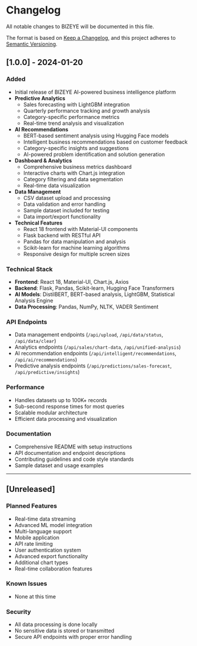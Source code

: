 # Changelog

All notable changes to BIZEYE will be documented in this file.

The format is based on [Keep a Changelog](https://keepachangelog.com/en/1.0.0/),
and this project adheres to [Semantic Versioning](https://semver.org/spec/v2.0.0.html).

## [1.0.0] - 2024-01-20

### Added
- Initial release of BIZEYE AI-powered business intelligence platform
- **Predictive Analytics**
  - Sales forecasting with LightGBM integration
  - Quarterly performance tracking and growth analysis
  - Category-specific performance metrics
  - Real-time trend analysis and visualization
- **AI Recommendations**
  - BERT-based sentiment analysis using Hugging Face models
  - Intelligent business recommendations based on customer feedback
  - Category-specific insights and suggestions
  - AI-powered problem identification and solution generation
- **Dashboard & Analytics**
  - Comprehensive business metrics dashboard
  - Interactive charts with Chart.js integration
  - Category filtering and data segmentation
  - Real-time data visualization
- **Data Management**
  - CSV dataset upload and processing
  - Data validation and error handling
  - Sample dataset included for testing
  - Data import/export functionality
- **Technical Features**
  - React 18 frontend with Material-UI components
  - Flask backend with RESTful API
  - Pandas for data manipulation and analysis
  - Scikit-learn for machine learning algorithms
  - Responsive design for multiple screen sizes

### Technical Stack
- **Frontend**: React 18, Material-UI, Chart.js, Axios
- **Backend**: Flask, Pandas, Scikit-learn, Hugging Face Transformers
- **AI Models**: DistilBERT, BERT-based analysis, LightGBM, Statistical Analysis Engine
- **Data Processing**: Pandas, NumPy, NLTK, VADER Sentiment

### API Endpoints
- Data management endpoints (`/api/upload`, `/api/data/status`, `/api/data/clear`)
- Analytics endpoints (`/api/sales/chart-data`, `/api/unified-analysis`)
- AI recommendation endpoints (`/api/intelligent/recommendations`, `/api/ai/recommendations`)
- Predictive analysis endpoints (`/api/predictions/sales-forecast`, `/api/predictive/insights`)

### Performance
- Handles datasets up to 100K+ records
- Sub-second response times for most queries
- Scalable modular architecture
- Efficient data processing and visualization

### Documentation
- Comprehensive README with setup instructions
- API documentation and endpoint descriptions
- Contributing guidelines and code style standards
- Sample dataset and usage examples

---

## [Unreleased]

### Planned Features
- Real-time data streaming
- Advanced ML model integration
- Multi-language support
- Mobile application
- API rate limiting
- User authentication system
- Advanced export functionality
- Additional chart types
- Real-time collaboration features

### Known Issues
- None at this time

### Security
- All data processing is done locally
- No sensitive data is stored or transmitted
- Secure API endpoints with proper error handling
